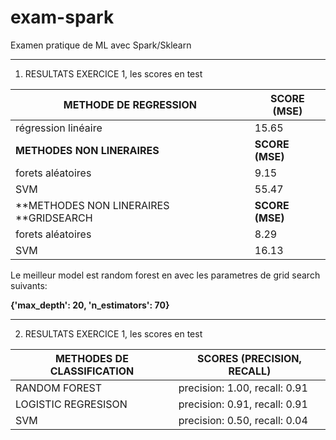 # exam-spark
Examen pratique de ML avec Spark/Sklearn

<hr>

1. RESULTATS EXERCICE 1, les scores en test

| METHODE DE REGRESSION                  | SCORE (MSE)     |
| -------------------------------------- | --------------- |
| régression linéaire                    | 15.65           |
| **METHODES NON LINERAIRES**            | **SCORE (MSE)** |
| forets aléatoires                      | 9.15            |
| SVM                                    | 55.47           |
| **METHODES NON LINERAIRES **GRIDSEARCH | **SCORE (MSE)** |
| forets aléatoires                      | 8.29            |
| SVM                                    | 16.13           |

Le meilleur model est random forest en avec les parametres de grid search suivants: 

**{'max_depth': 20, 'n_estimators': 70}**

<hr>

2. RESULTATS EXERCICE 1, les scores en test

| METHODES DE CLASSIFICATION | SCORES (PRECISION, RECALL)    |
| -------------------------- | ----------------------------- |
| RANDOM FOREST              | precision: 1.00, recall: 0.91 |
| LOGISTIC REGRESISON        | precision: 0.91, recall: 0.91 |
| SVM                        | precision: 0.50, recall: 0.04 |

